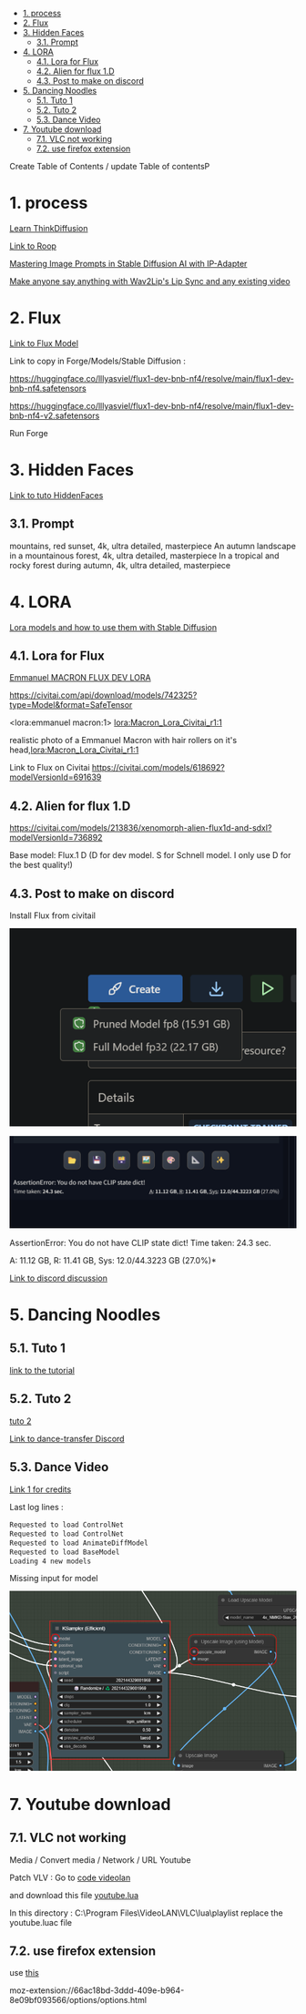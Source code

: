 - [1. process](#1-process)
- [2. Flux](#2-flux)
- [3. Hidden Faces](#3-hidden-faces)
  - [3.1. Prompt](#31-prompt)
- [4. LORA](#4-lora)
  - [4.1. Lora for Flux](#41-lora-for-flux)
  - [4.2. Alien for flux 1.D](#42-alien-for-flux-1d)
  - [4.3. Post to make on discord](#43-post-to-make-on-discord)
- [5. Dancing Noodles](#5-dancing-noodles)
  - [5.1. Tuto 1](#51-tuto-1)
  - [5.2. Tuto 2](#52-tuto-2)
  - [5.3. Dance Video](#53-dance-video)
- [7. Youtube download](#7-youtube-download)
  - [7.1. VLC not working](#71-vlc-not-working)
  - [7.2. use firefox extension](#72-use-firefox-extension)


Create Table of Contents / update Table of contentsP

# 1. process

[Learn ThinkDiffusion](https://www.thinkdiffusion.com/learn)

[Link to Roop](https://github.com/s0md3v/sd-webui-roop)

[Mastering Image Prompts in Stable Diffusion AI with IP-Adapter](https://learn.thinkdiffusion.com/mastering-image-prompts-in-stable-diffusion-ai/)

[Make anyone say anything with Wav2Lip's Lip Sync and any existing video](https://learn.thinkdiffusion.com/wav2lip-lip-sync-any-existing-video/)

# 2. Flux

[Link to Flux Model](https://huggingface.co/lllyasviel/flux1-dev-bnb-nf4/tree/main)

Link to copy in Forge/Models/Stable Diffusion :

https://huggingface.co/lllyasviel/flux1-dev-bnb-nf4/resolve/main/flux1-dev-bnb-nf4.safetensors

https://huggingface.co/lllyasviel/flux1-dev-bnb-nf4/resolve/main/flux1-dev-bnb-nf4-v2.safetensors

Run Forge 

# 3. Hidden Faces 

[Link to tuto HiddenFaces](https://learn.thinkdiffusion.com/hidden-faces-and-text-with-control-net-qr-code-monster/)


## 3.1. Prompt

mountains, red sunset, 4k, ultra detailed, masterpiece
An autumn landscape in a mountainous forest, 4k, ultra detailed, masterpiece
In a tropical and rocky forest during autumn, 4k, ultra detailed, masterpiece

# 4. LORA

[Lora models and how to use them with Stable Diffusion](https://learn.thinkdiffusion.com/how-to-use-loras/)

## 4.1. Lora for Flux

[Emmanuel MACRON FLUX DEV LORA](https://civitai.com/models/652678/emmanuel-macron-flux-dev-lora)

https://civitai.com/api/download/models/742325?type=Model&format=SafeTensor

<lora:emmanuel macron:1>
<lora:Macron_Lora_Civitai_r1:1>

realistic photo of a Emmanuel Macron  with hair rollers on it's head,<lora:Macron_Lora_Civitai_r1:1>

Link to Flux on Civitai 
https://civitai.com/models/618692?modelVersionId=691639 

## 4.2. Alien for flux 1.D

https://civitai.com/models/213836/xenomorph-alien-flux1d-and-sdxl?modelVersionId=736892

Base model: Flux.1 D (D for dev model. S for Schnell model. I only use D for the best quality!)

## 4.3. Post to make on discord

Install Flux from civitail

![alt text](image-1.png)

![alt text](image.png)

AssertionError: You do not have CLIP state dict!
Time taken: 24.3 sec.

A: 11.12 GB, R: 11.41 GB, Sys: 12.0/44.3223 GB (27.0%)*

[Link to discord discussion](
https://discord.com/channels/1102237470457864282/1102259141839441960/1286089274889863199)

# 5. Dancing Noodles

## 5.1. Tuto 1
[link to the tutorial](https://learn.thinkdiffusion.com/transform-videos-with-ai-dancing-noodles-step-by-step-tutorial/)




## 5.2. Tuto 2
[tuto 2](https://www.youtube.com/watch?v=d3vpKqTiTvc)

[Link to dance-transfer Discord](https://discord.com/channels/808550927774515250/1268437080585932800/1268538941334618173)

## 5.3. Dance Video

[Link 1 for credits](https://www.youtube.com/watch?v=rY9PDSfEjUk)

Last log lines :

    Requested to load ControlNet
    Requested to load ControlNet
    Requested to load AnimateDiffModel
    Requested to load BaseModel
    Loading 4 new models

Missing input for model

![alt text](image-6.png)




# 7. Youtube download 

## 7.1. VLC not working
Media / Convert media / Network / URL Youtube

Patch VLV : Go to [code videolan](https://code.videolan.org/videolan/vlc/-/tree/master/share/lua/playlist)

and download this file [youtube.lua](https://code.videolan.org/videolan/vlc/-/blob/c49166f43588bd9dccb85620316ae4f5c28ae797/share/lua/playlist/youtube.lua)

In this directory : C:\Program Files\VideoLAN\VLC\lua\playlist
replace the youtube.luac file

## 7.2. use firefox extension

use [this](https://videodroid.org/pro_upgrade.html)

moz-extension://66ac18bd-3ddd-409e-b964-8e09bf093566/options/options.html


